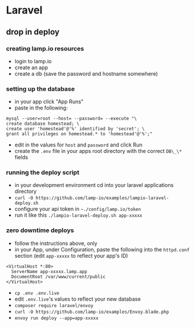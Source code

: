# Laravel

## drop in deploy

### creating lamp.io resources
- login to lamp.io
- create an app
- create a db (save the password and hostname somewhere)

### setting up the database
- in your app click "App Runs"
- paste in the following:
```
mysql --user=root --host= --password= --execute "\
create database homestead; \
create user 'homestead'@'%' identified by 'secret'; \
grant all privileges on homestead.* to 'homestead'@'%';"
```
- edit in the values for `host` and `password` and click Run
- create the `.env` file in your apps root directory with the correct `DB\_\*` fields

### running the deploy script
- in your development environment cd into your laravel applications directory
- `curl -O https://github.com/lamp-io/examples/lampio-laravel-deploy.sh`
- configure your api token in `~./config/lamp.io/token`
- run it like this `./lampio-laravel-deploy.sh app-xxxxx`

### zero downtime deploys
- follow the instructions above, only
- in your App, under Configuration, paste the following into the `httpd.conf` section 
(edit `app-xxxxx` to reflect your app's ID)
```
<VirtualHost *:80>
  ServerName app-xxxxx.lamp.app
  DocumentRoot /var/www/current/public
</VirtualHost>
``` 
- `cp .env .env.live`
- edit `.env.live`'s values to reflect your new database
- `composer require laravel/envoy`
- `curl -O https://github.com/lamp-io/examples/Envoy.blade.php`
- `envoy run deploy --app=app-xxxxx`
